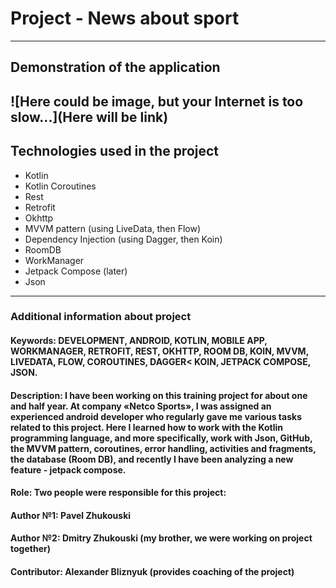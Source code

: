# Project - News about sport
---
## Demonstration of the application
![Here could be image, but your Internet is too slow...](Here will be link)
---
## Technologies used in the project
- Kotlin
- Kotlin Coroutines
- Rest
- Retrofit
- Okhttp
- MVVM pattern (using LiveData, then Flow)
- Dependency Injection (using Dagger, then Koin)
- RoomDB
- WorkManager
- Jetpack Compose (later)
- Json
---
### Additional information about project
#### Keywords: DEVELOPMENT, ANDROID, KOTLIN, MOBILE APP, WORKMANAGER, RETROFIT, REST, OKHTTP, ROOM DB, KOIN, MVVM, LIVEDATA, FLOW, COROUTINES, DAGGER< KOIN, JETPACK COMPOSE, JSON.
#### Description: I have been working on this training project for about one and half year. At company «Netco Sports», I was assigned an experienced android developer who regularly gave me various tasks related to this project. Here I learned how to work with the Kotlin programming language, and more specifically, work with Json, GitHub, the MVVM pattern, coroutines, error handling, activities and fragments, the database (Room DB), and recently I have been analyzing a new feature - jetpack compose.
#### Role: Two people were responsible for this project:
#### Author №1: Pavel Zhukouski
#### Author №2: Dmitry Zhukouski (my brother, we were working on project together)
#### Contributor: Alexander Bliznyuk (provides coaching of the project)
